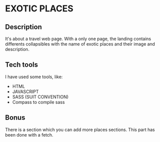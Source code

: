 # EXOTIC PLACES

## Description 
It's about a travel web page. With a only one page, the landing contains 
differents collapsibles with the name of exotic places and their image and
description.  

## Tech tools 
I have used some tools, like: 
- HTML
- JAVASCRIPT
- SASS (SUIT CONVENTION) 
- Compass to compile sass

## Bonus
There is a section which you can add more places sections. This part has 
been done with a fetch.  
